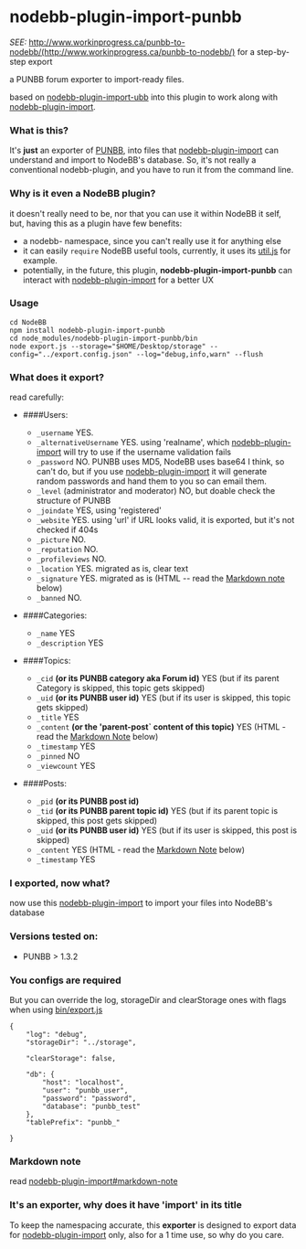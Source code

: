 nodebb-plugin-import-punbb
==========================

*SEE:* http://www.workinprogress.ca/punbb-to-nodebb/(http://www.workinprogress.ca/punbb-to-nodebb/) for a step-by-step export

a PUNBB forum exporter to import-ready files.

based on [nodebb-plugin-import-ubb](https://github.com/akhoury/nodebb-plugin-import-ubb)
into this plugin to work along with [nodebb-plugin-import](https://github.com/akhoury/nodebb-plugin-import).

### What is this?

It's __just__ an exporter of [PUNBB](http://punbb.informer.com/), into files that [nodebb-plugin-import](https://github.com/akhoury/nodebb-plugin-import) can understand
and import to NodeBB's database. So, it's not really a conventional nodebb-plugin, and you have to run it from the command line.

### Why is it even a NodeBB plugin?

it doesn't really need to be, nor that you can use it within NodeBB it self, but, having this as a plugin have few benefits:
* a nodebb- namespace, since you can't really use it for anything else
* it can easily `require` NodeBB useful tools, currently, it uses its [util.js](https://github.com/designcreateplay/NodeBB/blob/master/public/src/utils.js) for example.
* potentially, in the future, this plugin, __nodebb-plugin-import-punbb__ can interact with [nodebb-plugin-import](https://github.com/akhoury/nodebb-plugin-import) for a better UX

### Usage

```
cd NodeBB
npm install nodebb-plugin-import-punbb
cd node_modules/nodebb-plugin-import-punbb/bin
node export.js --storage="$HOME/Desktop/storage" --config="../export.config.json" --log="debug,info,warn" --flush
```

### What does it export?
read carefully:

- ####Users:
    * `_username` YES.
    * `_alternativeUsername` YES. using 'realname', which [nodebb-plugin-import](https://github.com/akhoury/nodebb-plugin-import) will try to use if the username validation fails
    * `_password` NO. PUNBB uses MD5, NodeBB uses base64 I think, so can't do, but if you use [nodebb-plugin-import](https://github.com/akhoury/nodebb-plugin-import) it will generate random passwords and hand them to you so can email them.
    * `_level` (administrator and moderator) NO, but doable check the structure of PUNBB
    * `_joindate` YES, using 'registered'
    * `_website` YES. using 'url' if URL looks valid, it is exported, but it's not checked if 404s
    * `_picture` NO.
    * `_reputation` NO.
    * `_profileviews` NO.
    * `_location` YES. migrated as is, clear text
    * `_signature` YES. migrated as is (HTML -- read the [Markdown note](#markdown-note) below)
    * `_banned` NO.

- ####Categories:
    * `_name` YES
    * `_description` YES

- ####Topics:
    * `_cid` __(or its PUNBB category aka Forum id)__ YES (but if its parent Category is skipped, this topic gets skipped)
    * `_uid` __(or its PUNBB user id)__ YES (but if its user is skipped, this topic gets skipped)
    * `_title` YES
    * `_content` __(or the 'parent-post` content of this topic)__ YES (HTML - read the [Markdown Note](#markdown-note) below)
    * `_timestamp` YES
    * `_pinned` NO
    * `_viewcount` YES

- ####Posts:
    * `_pid` __(or its PUNBB post id)__
    * `_tid` __(or its PUNBB parent topic id)__ YES (but if its parent topic is skipped, this post gets skipped)
    * `_uid` __(or its PUNBB user id)__ YES (but if its user is skipped, this post is skipped)
    * `_content` YES (HTML - read the [Markdown Note](#markdown-note) below)
    * `_timestamp` YES

### I exported, now what?

now use this [nodebb-plugin-import](https://github.com/akhoury/nodebb-plugin-import) to import your files into NodeBB's database

### Versions tested on:
  - PUNBB > 1.3.2

### You configs are required

But you can override the log, storageDir and clearStorage ones with flags when using [bin/export.js](bin/export.js)
```
{
	"log": "debug",
	"storageDir": "../storage",

	"clearStorage": false,

	"db": {
		"host": "localhost",
		"user": "punbb_user",
		"password": "password",
		"database": "punbb_test"
	},
	"tablePrefix": "punbb_"

}
```

### Markdown note

read [nodebb-plugin-import#markdown-note](https://github.com/akhoury/nodebb-plugin-import#markdown-note)

### It's an exporter, why does it have 'import' in its title

To keep the namespacing accurate, this __exporter__ is designed to export data for [nodebb-plugin-import](https://github.com/akhoury/nodebb-plugin-import) only, also for a 1 time use, so why do you care.

